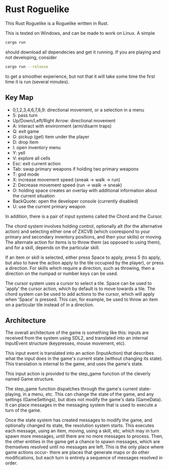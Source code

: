# Rust Roguelike
This Rust Roguelike is a Roguelike written in Rust.


This is tested on Windows, and can be made to work on Linux. A simple
```bash
cargo run
```
should download all dependecies and get it running. If you are playing and not developing,
consider
```bash
cargo run --release
```
to get a smoother experience, but not that it will take some time the first time it is
run (several minutes).

## Key Map
  * 0,1,2,3,4,6,7,8,9: directional movement, or a selection in a menu
  * 5: pass turn
  * Up/Down/Left/Right Arrow: directional movement
  * A: interact with environment (arm/disarm traps)
  * Q: exit game
  * G: pickup (get) item under the player
  * D: drop item
  * I: open inventory menu
  * Y: yell
  * V: explore all cells
  * Esc: exit current action
  * Tab: swap primary weapons if holding two primary weapons
  * T: god mode
  * X: increase movement speed (sneak -> walk -> run)
  * Z: Decrease movement speed (run -> walk -> sneak)
  * O: holding space creates an overlay with additional information about the current situation
  * BackQuote: open the developer console (currently disabled)
  * U: use the current primary weapon

In addition, there is a pair of input systems called the Chord and the Cursor.

The chord system involves holding control, optionally alt (for the alternative action)
and selecting either one of ZXCVB (which coorespond to your primary and secondary
inventory positions, and then your skills) or moving. The alternate action for
items is to throw them (as opposed to using them), and for a skill, depends on the
particular skill.

If an item or skill is selected, either press Space to apply, press 5 (to apply, but also
to have the action apply to the tile occupied by the player), or press a direction. For
skills which require a direction, such as throwing, then a direction on the numpad
or number keys can be used.


The cursor system uses a cursor to select a tile. Space can be used to 'apply' the cursor
action, which by default is to move towards a tile. The chord system can be used to
add actions to the cursor, which will apply when 'Space' is pressed.
This can, for example, be used to throw an item on a particular tile instead of in a
direction.


## Architecture
The overall architecture of the game is something like this: inputs are
received from the system using SDL2, and translated into an internal InputEvent
structure (keypresses, mouse movement, etc). 

This input event is translated into an action (InputAction) that describes what
the input does in the game's current state (without changing its state).
This translation is internal to the game, and uses the game's state.

This input action is provided to the step\_game function of the cleverly named
Game structure.  

The step\_game function dispatches through the game's current state- playing,
in a menu, etc. This can change the state of the game, and any settings
(GameSettings), but does not modify the game's data (GameData). It can place
messages in the messaging system that is used to execute a turn of the game.


Once the state system has created messages to modify the game,
and optionally changed its state, the resolution
system starts.  This executes each message, using an item, moving, using a
skill, etc, which may in turn spawn more messages, until there are no more
messages to process. Then, the other entities in the game get a chance to spawn
messages, which are themselves resolved until no messages are left.
This is the only place where game actions occur- there are places that
generate maps or do other modifications, but each turn is entirely
a sequence of messages resolved in order.

